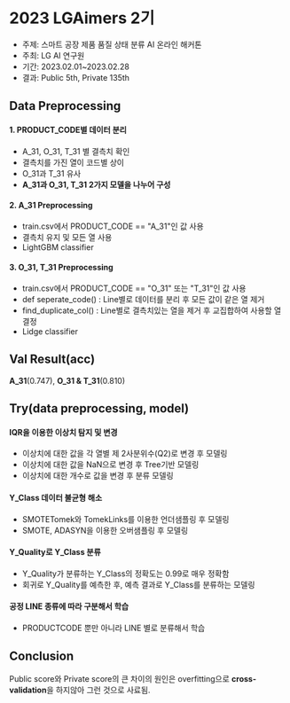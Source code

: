 # 2023 LGAimers 2기
- 주제: 스마트 공장 제품 품질 상태 분류 AI 온라인 해커톤
- 주최: LG AI 연구원
- 기간: 2023.02.01~2023.02.28
- 결과: Public 5th, Private 135th

## Data Preprocessing
#### 1. PRODUCT_CODE별 데이터 분리
- A_31, O_31, T_31 별 결측치 확인
- 결측치를 가진 열이 코드별 상이
- O_31과 T_31 유사
- **A_31과 O_31, T_31 2가지 모델을 나누어 구성**
    
#### 2. A_31 Preprocessing
- train.csv에서 PRODUCT_CODE == "A_31"인 값 사용
- 결측치 유지 및 모든 열 사용
- LightGBM classifier
 
#### 3. O_31, T_31 Preprocessing
- train.csv에서 PRODUCT_CODE == "O_31" 또는 "T_31"인 값 사용
- def seperate_code() : Line별로 데이터를 분리 후 모든 값이 같은 열 제거
- find_duplicate_col() : Line별로 결측치있는 열을 제거 후 교집합하여 사용할 열 결정 
- Lidge classifier
  
## Val Result(acc)
**A_31**(0.747), **O_31 & T_31**(0.810)

## Try(data preprocessing, model)
#### IQR을 이용한 이상치 탐지 및 변경
- 이상치에 대한 값을 각 열별 제 2사분위수(Q2)로 변경 후 모델링
- 이상치에 대한 값을 NaN으로 변경 후 Tree기반 모델링
- 이상치에 대한 개수로 값을 변경 후 분류 모델링
     
#### Y_Class 데이터 불균형 해소
- SMOTETomek와 TomekLinks를 이용한 언더샘플링 후 모델링
- SMOTE, ADASYN을 이용한 오버샘플링 후 모델링

#### Y_Quality로 Y_Class 분류
- Y_Quality가 분류하는 Y_Class의 정확도는 0.99로 매우 정확함
- 회귀로 Y_Quality를 예측한 후, 예측 결과로 Y_Class를 분류하는 모델링
  
#### 공정 LINE 종류에 따라 구분해서 학습
- PRODUCTCODE 뿐만 아니라 LINE 별로 분류해서 학습
  
## Conclusion
Public score와 Private score의 큰 차이의 원인은 overfitting으로 <strong>cross-validation</strong>을 하지않아 그런 것으로 사료됨.
